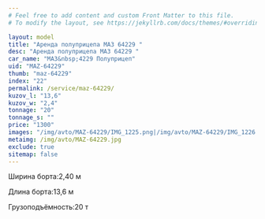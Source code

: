 ```yaml
---
# Feel free to add content and custom Front Matter to this file.
# To modify the layout, see https://jekyllrb.com/docs/themes/#overriding-theme-defaults

layout: model
title: "Аренда полуприцепа МАЗ 64229 "
desc: "Аренда полуприцепа МАЗ 64229 "
car_name: "МАЗ&nbsp;4229 Полуприцеп"
uid: "MAZ-64229"
thumb: "maz-64229"
index: "22"
permalink: /service/maz-64229/
kuzov_l: "13,6"
kuzov_w: "2,4"
tonnage: "20"
tonnage_s: ""
price: "1300"
images: "/img/avto/MAZ-64229/IMG_1225.png|/img/avto/MAZ-64229/IMG_1226.png"
metaimg: /img/avto/MAZ-64229.jpg
exclude: true
sitemap: false
---
```


<span>Ширина борта:</span><span>2,40 м</span>

<span>Длина борта:</span><span>13,6 м</span>

<span>Грузоподъёмность:</span><span>20 т</span>
